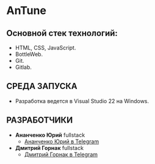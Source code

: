 
# AnTune

## Основной стек технологий:
- HTML, CSS, JavaScript.
- BottleWeb.
- Git.
- Gitlab.

## СРЕДА ЗАПУСКА
- Разработка ведется в Visual Studio 22 на Windows.

## РАЗРАБОТЧИКИ
- **Ананченко Юрий** fullstack
  - [Ананченко Юрий в Telegram](https://web.telegram.org/k/#@Moslaika)
- **Дмитрий Горнак** fullstack
  - [Дмитрий Горнак в Telegram](https://web.telegram.org/k/#@llov1q)

